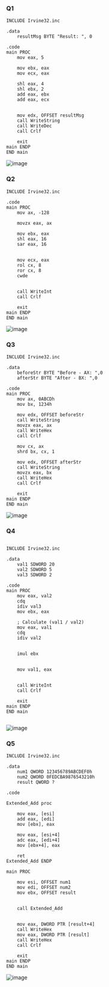 ### Q1
``` assembly
INCLUDE Irvine32.inc

.data
    resultMsg BYTE "Result: ", 0

.code
main PROC
    mov eax, 5      

    mov ebx, eax      
    mov ecx, eax    
    
    shl eax, 4        
    shl ebx, 2        
    add eax, ebx      
    add eax, ecx      

   
    mov edx, OFFSET resultMsg
    call WriteString   
    call WriteDec      
    call Crlf         
    
    exit
main ENDP
END main
```
![image](https://github.com/user-attachments/assets/c11dc699-96a9-4e7e-baf7-f6dae8d38fa0)



### Q2


``` assembly
INCLUDE Irvine32.inc

.code
main PROC
    mov ax, -128      

    movzx eax, ax     
    
    mov ebx, eax      
    shl eax, 16       
    sar eax, 16       

    
    mov ecx, eax     
    rol cx, 8         
    ror cx, 8         
    cwde              
    
    
    call WriteInt      
    call Crlf

    exit
main ENDP
END main

```

![image](https://github.com/user-attachments/assets/6a72ccd7-70cf-4af1-b66f-e2109f441294)

### Q3
``` assembly
INCLUDE Irvine32.inc

.data
    beforeStr BYTE "Before - AX: ",0
    afterStr BYTE "After - BX: ",0

.code
main PROC
    mov ax, 0ABCDh
    mov bx, 1234h

    mov edx, OFFSET beforeStr
    call WriteString
    movzx eax, ax
    call WriteHex
    call Crlf

    mov cx, ax
    shrd bx, cx, 1

    mov edx, OFFSET afterStr
    call WriteString
    movzx eax, bx
    call WriteHex
    call Crlf

    exit
main ENDP
END main
```

![image](https://github.com/user-attachments/assets/ef87b21d-fa0c-4c00-b7dd-0b52cc451530)

### Q4
``` assembly

INCLUDE Irvine32.inc

.data
    val1 SDWORD 20
    val2 SDWORD 5
    val3 SDWORD 2

.code
main PROC
    mov eax, val2
    cdq                
    idiv val3           
    mov ebx, eax        

    ; Calculate (val1 / val2)
    mov eax, val1
    cdq                 
    idiv val2           

   
    imul ebx            


    mov val1, eax

    
    call WriteInt       
    call Crlf

    exit
main ENDP
END main


```
![image](https://github.com/user-attachments/assets/e196f8e3-dd6f-4c2c-a87c-4aa5108d893f)


### Q5

``` assembly
INCLUDE Irvine32.inc

.data
    num1 QWORD 123456789ABCDEF0h    
    num2 QWORD 0FEDCBA9876543210h   
    result QWORD ?                  

.code

Extended_Add proc

    mov eax, [esi]     
    add eax, [edi]      
    mov [ebx], eax      

    mov eax, [esi+4]   
    adc eax, [edi+4]    
    mov [ebx+4], eax    

    ret
Extended_Add ENDP

main PROC

    mov esi, OFFSET num1
    mov edi, OFFSET num2
    mov ebx, OFFSET result

 
    call Extended_Add


    mov eax, DWORD PTR [result+4]  
    call WriteHex
    mov eax, DWORD PTR [result]    
    call WriteHex
    call Crlf

    exit
main ENDP
END main
```
![image](https://github.com/user-attachments/assets/ad5f807a-ffd5-4a40-b128-416fed3c4b30)

